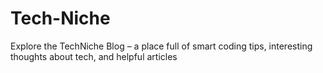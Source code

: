# Tech-Niche
Explore the TechNiche Blog – a place full of smart coding tips, interesting thoughts about tech, and helpful articles
